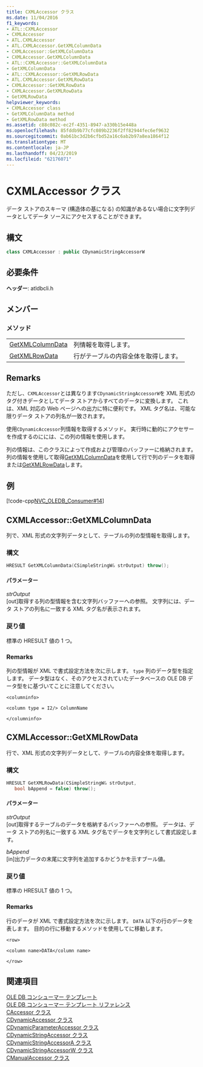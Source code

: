 ```yaml
---
title: CXMLAccessor クラス
ms.date: 11/04/2016
f1_keywords:
- ATL::CXMLAccessor
- CXMLAccessor
- ATL.CXMLAccessor
- ATL.CXMLAccessor.GetXMLColumnData
- CXMLAccessor::GetXMLColumnData
- CXMLAccessor.GetXMLColumnData
- ATL::CXMLAccessor::GetXMLColumnData
- GetXMLColumnData
- ATL::CXMLAccessor::GetXMLRowData
- ATL.CXMLAccessor.GetXMLRowData
- CXMLAccessor::GetXMLRowData
- CXMLAccessor.GetXMLRowData
- GetXMLRowData
helpviewer_keywords:
- CXMLAccessor class
- GetXMLColumnData method
- GetXMLRowData method
ms.assetid: c88c082c-ec2f-4351-8947-a330b15e448a
ms.openlocfilehash: 85fddb9b77cfc089b2236f2ff82944fec6ef9632
ms.sourcegitcommit: 0ab61bc3d2b6cfbd52a16c6ab2b97a8ea1864f12
ms.translationtype: MT
ms.contentlocale: ja-JP
ms.lasthandoff: 04/23/2019
ms.locfileid: "62176071"
---
```

# <a name="cxmlaccessor-class"></a>CXMLAccessor クラス

データ ストアのスキーマ (構造体の基になる) の知識があるない場合に文字列データとしてデータ ソースにアクセスすることができます。

## <a name="syntax"></a>構文

```cpp
class CXMLAccessor : public CDynamicStringAccessorW
```

## <a name="requirements"></a>必要条件

**ヘッダー**: atldbcli.h

## <a name="members"></a>メンバー

### <a name="methods"></a>メソッド

|||
|-|-|
|[GetXMLColumnData](#getxmlcolumndata)|列情報を取得します。|
|[GetXMLRowData](#getxmlrowdata)|行がテーブルの内容全体を取得します。|

## <a name="remarks"></a>Remarks

ただし、`CXMLAccessor`とは異なります`CDynamicStringAccessorW`を XML 形式のタグ付きデータとしてデータ ストアからすべてのデータに変換します。 これは、XML 対応の Web ページへの出力に特に便利です。 XML タグ名は、可能な限りデータ ストアの列名が一致されます。

使用`CDynamicAccessor`列情報を取得するメソッド。 実行時に動的にアクセサーを作成するのにには、この列の情報を使用します。

列の情報は、このクラスによって作成および管理のバッファーに格納されます。 列の情報を使用して取得[GetXMLColumnData](#getxmlcolumndata)を使用して行で列のデータを取得または[GetXMLRowData](#getxmlrowdata)します。

## <a name="example"></a>例

[!code-cpp[NVC_OLEDB_Consumer#14](../../data/oledb/codesnippet/cpp/cxmlaccessor-class_1.cpp)]

## <a name="getxmlcolumndata"></a> CXMLAccessor::GetXMLColumnData

列で、XML 形式の文字列データとして、テーブルの列の型情報を取得します。

### <a name="syntax"></a>構文

```cpp
HRESULT GetXMLColumnData(CSimpleStringW& strOutput) throw();
```

#### <a name="parameters"></a>パラメーター

*strOutput*<br/>
[out]取得する列の型情報を含む文字列バッファーへの参照。 文字列には、データ ストアの列名に一致する XML タグ名が表示されます。

### <a name="return-value"></a>戻り値

標準の HRESULT 値の 1 つ。

### <a name="remarks"></a>Remarks

列の型情報が XML で書式設定方法を次に示します。 `type` 列のデータ型を指定します。 データ型はなく、そのアクセスされていたデータベースの OLE DB データ型をに基づいてことに注意してください。

`<columninfo>`

`<column type = I2/> ColumnName`

`</columninfo>`

## <a name="getxmlrowdata"></a> CXMLAccessor::GetXMLRowData

行で、XML 形式の文字列データとして、テーブルの内容全体を取得します。

### <a name="syntax"></a>構文

```cpp
HRESULT GetXMLRowData(CSimpleStringW& strOutput,
   bool bAppend = false) throw();
```

#### <a name="parameters"></a>パラメーター

*strOutput*<br/>
[out]取得するテーブルのデータを格納するバッファーへの参照。 データは、データ ストアの列名に一致する XML タグ名でデータを文字列として書式設定します。

*bAppend*<br/>
[in]出力データの末尾に文字列を追加するかどうかを示すブール値。

### <a name="return-value"></a>戻り値

標準の HRESULT 値の 1 つ。

### <a name="remarks"></a>Remarks

行のデータが XML で書式設定方法を次に示します。 `DATA` 以下の行のデータを表します。 目的の行に移動するメソッドを使用してに移動します。

`<row>`

`<column name>DATA</column name>`

`</row>`

## <a name="see-also"></a>関連項目

[OLE DB コンシューマー テンプレート](../../data/oledb/ole-db-consumer-templates-cpp.md)<br/>
[OLE DB コンシューマー テンプレート リファレンス](../../data/oledb/ole-db-consumer-templates-reference.md)<br/>
[CAccessor クラス](../../data/oledb/caccessor-class.md)<br/>
[CDynamicAccessor クラス](../../data/oledb/cdynamicaccessor-class.md)<br/>
[CDynamicParameterAccessor クラス](../../data/oledb/cdynamicparameteraccessor-class.md)<br/>
[CDynamicStringAccessor クラス](../../data/oledb/cdynamicstringaccessor-class.md)<br/>
[CDynamicStringAccessorA クラス](../../data/oledb/cdynamicstringaccessora-class.md)<br/>
[CDynamicStringAccessorW クラス](../../data/oledb/cdynamicstringaccessorw-class.md)<br/>
[CManualAccessor クラス](../../data/oledb/cmanualaccessor-class.md)